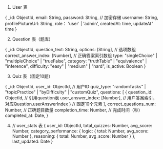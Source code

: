1. User 表

  {
    _id: ObjectId,
    email: String,
    password: String, // 加密存储
    username: String,
    profilePictureUrl: String,
    role： 'user' | 'admin',
    createdAt: time,
    updateAt" time
  }

  2. Question 表（题库）

  {
    _id: ObjectId,
    question_text: String,
    options: [String], // 选项数组
    correct_answer_index: [Number], // 正确答案索引数组
    type: "singleChoice" | "multipleChoice" | "trueFalse",
    category: "truthTable" | "equivalence" | "inference",
    difficulty: "easy" | "medium" | "hard",
    is_active: Boolean
  }

  3. Quiz 表（固定10题）

  {
    _id: ObjectId,
    user_id: ObjectId, // 用户ID
    quiz_type: "randomTasks" | "topicPractice" | "byDifficulty" | "customQuiz",
    questions: [
      {
        question_id: ObjectId, // 引用question表
        user_answer_index: [Number], // 用户答案索引，对应Question.userAnswerIndex
      }
      // 固定10个元素
    ],
    correct_questions_num: Number, // 正确题目数量
    completion_time: Number, // 完成时间（秒）
    completed_at: Date,
  }

4.   // user_stats 表
  {
    user_id: ObjectId,
    total_quizzes: Number,
    avg_score: Number,
    category_performance: {
      logic: { total: Number, avg_score: Number },
      reasoning: { total: Number, avg_score: Number }
    },
    last_updated: Date
  }